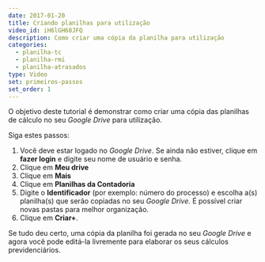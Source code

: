 ```yaml
---
date: 2017-01-20
title: Criando planilhas para utilização
video_id: iH6lGH68JFQ
description: Como criar uma cópia da planilha para utilização
categories:
  - planilha-tc
  - planilha-rmi
  - planilha-atrasados
type: Video
set: primeiros-passos
set_order: 1
---
```


O objetivo deste tutorial é demonstrar como criar uma cópia das planilhas de cálculo no seu *Google Drive* para utilização.

Siga estes passos: 

1. Você deve estar logado no *Google Drive*. Se ainda não estiver, clique em **fazer login** e digite seu nome de usuário e senha.
1. Clique em **Meu drive**
1. Clique em **Mais**
1. Clique em **Planilhas da Contadoria**
1. Digite o **Identificador** (por exemplo: número do processo) e escolha a(s) planilha(s) que serão copiadas no seu *Google Drive*.
É possível criar novas pastas para melhor organização.
1. Clique em **Criar+**.

Se tudo deu certo, uma cópia da planilha foi gerada no seu *Google Drive* e agora você pode editá-la livremente para elaborar os seus cálculos previdenciários.
